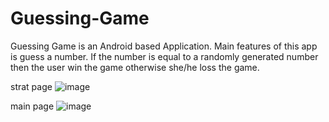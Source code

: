 # Guessing-Game
Guessing Game is an Android based Application.  Main features of this app is guess a number. If the number is equal to a randomly generated number then the user win the game otherwise she/he loss the game.

strat page
![image](https://user-images.githubusercontent.com/59836503/156871725-67cfb989-0c0c-459e-839a-687203ff73e2.png)

main page
![image](https://user-images.githubusercontent.com/59836503/156716530-12abdf6f-1a42-4f85-9570-dd4666948764.png)
